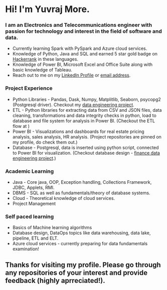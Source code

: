 # Hi! I'm Yuvraj More.

### I am an Electronics and Telecommunications engineer with passion for technology and interest in the field of software and data.
- Currently learning Spark with PySpark and Azure cloud services.
- Knowledge of Python, Java and SQL and earned 5 star gold badge on [Hackerrank](https://www.hackerrank.com/profile/yuvrajmore8805) in these languages.
- Knowledge of Power BI, Microsoft Excel and Office Suite along with basic knowledge of Tableau.
- Reach out to me on my [LinkedIn Profile](https://in.linkedin.com/in/yuvraj-more-830567221) or [email address](yuvrajmore8805@gmail.com).

### Project Experience
- Python Libraries - Pandas, Dask, Numpy, Matplitlib, Seaborn, psycopg2 (Postgresql driver). Checkout my [data engineering project](https://github.com/YuvrajMore/Finance-Data-Engineering-Project).
- ETL -  Python libraries for extracting data from CSV and JSON files, data cleaning, transformations and data integrity checks in python, load to database and file system for analysis in Power BI. (Checkout the ETL flow at [](https://github.com/YuvrajMore/Finance-Data-Engineering-Project/blob/main/pics/1%20Flow.jpg))
- Power BI - Visualizations and dashboards for real estate pricing analysis, sales analysis, HR analysis. (Project repositories are pinned on my profile, do check them out.)
- Database - Postgresql, data is inserted using python script, connected to Power BI for visualization. (Checkout database design - [finance data engineering project](https://github.com/YuvrajMore/Finance-Data-Engineering-Project/blob/main/pics/2%20Schema.jpg).)

### Academic Learning
- Java - Core java, OOP, Exception handling, Collections Framework, JDBC, Applets, RMI.
- DBMS - SQL as well as fundamentals/theory of database systems.
- Cloud - Theoretical knowledge of cloud services.
- Project Management

### Self paced learning
- Basics of Machine learning algorithms
- Database design, DataOps topics like data warehousing, data lake, pipeline, ETL and ELT.
- Azure cloud services - currently preparing for data fundamentals examination!

## Thanks for visiting my profile. Please go through any repositories of your interest and provide feedback (highly aprreciated!).
